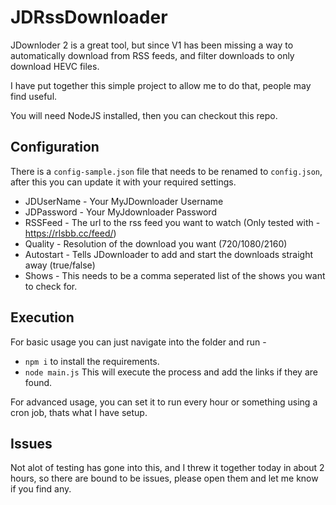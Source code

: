 # JDRssDownloader

JDownloder 2 is a great tool, but since V1 has been missing a way to automatically download from RSS feeds, and filter downloads to only download HEVC files.

I have put together this simple project to allow me to do that, people may find useful.

You will need NodeJS installed, then you can checkout this repo.

## Configuration
There is a ``config-sample.json`` file that needs to be renamed to ``config.json``, after this you can update it with your required settings.

- JDUserName - Your MyJDownloader Username
- JDPassword - Your MyJdownloader Password
- RSSFeed - The url to the rss feed you want to watch (Only tested with - https://rlsbb.cc/feed/)
- Quality - Resolution of the download you want (720/1080/2160)
- Autostart - Tells JDownloader to add and start the downloads straight away (true/false)
- Shows - This needs to be a comma seperated list of the shows you want to check for.

## Execution
For basic usage you can just navigate into the folder and run -
- ``npm i`` to install the requirements.
- ``node main.js`` This will execute the process and add the links if they are found.

For advanced usage, you can set it to run every hour or something using a cron job, thats what I have setup.

## Issues

Not alot of testing has gone into this, and I threw it together today in about 2 hours, so there are bound to be issues, please open them and let me know if you find any.
